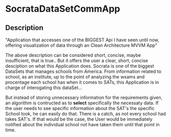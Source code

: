 # SocrataDataSetCommApp

## Description
"Application that accesses one of the BIGGEST Api I have seen until now, offering visualization of data through an Clean Architecture MVVM App"

The above description can be considered short, concise, maybe insufficient, that is true.. But it offers the user a clear, short, concise desciption on what this Application does. 
Socrata is one of the biggest DataSets that manages schools from America. From information related to school, as an institute, up to the point of analyzing the wxams and procentage each school has when it comes to SATs, this Application is in charge of interogating this dataSet...

But instead of storing unnecessary information for the requirements given, an algorithm is contructed as to **select** specifically the necessaty data.
If the user needs to see specific information about the SAT's the specific School took, he can easily do that. There is a catch, as not every school had takes SAT's. If that would be the case, the User would be immediately notified about the individual school not have taken them until that point in time.
